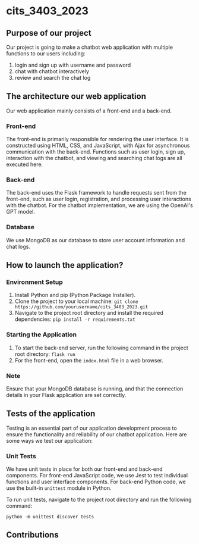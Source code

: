 # cits_3403_2023
## Purpose of our project
Our project is going to make a chatbot web application with multiple functions to our users including:
1) login and sign up with username and password
2) chat with chatbot interactively
3) review and search the chat log

## The architecture our web application
Our web application mainly consists of a front-end and a back-end.

### Front-end
The front-end is primarily responsible for rendering the user interface. It is constructed using HTML, CSS, and JavaScript, with Ajax for asynchronous communication with the back-end. Functions such as user login, sign up, interaction with the chatbot, and viewing and searching chat logs are all executed here.

### Back-end
The back-end uses the Flask framework to handle requests sent from the front-end, such as user login, registration, and processing user interactions with the chatbot. For the chatbot implementation, we are using the OpenAI's GPT model.

### Database
We use MongoDB as our database to store user account information and chat logs.

## How to launch the application?

### Environment Setup
1. Install Python and pip (Python Package Installer).
2. Clone the project to your local machine:
`git clone https://github.com/yourusername/cits_3403_2023.git`
3. Navigate to the project root directory and install the required dependencies:
`pip install -r requirements.txt`

### Starting the Application
1. To start the back-end server, run the following command in the project root directory:
`flask run`
3. For the front-end, open the `index.html` file in a web browser.

### Note
Ensure that your MongoDB database is running, and that the connection details in your Flask application are set correctly.
## Tests of the application

Testing is an essential part of our application development process to ensure the functionality and reliability of our chatbot application. Here are some ways we test our application:

### Unit Tests

We have unit tests in place for both our front-end and back-end components. For front-end JavaScript code, we use Jest to test individual functions and user interface components. For back-end Python code, we use the built-in `unittest` module in Python.

To run unit tests, navigate to the project root directory and run the following command:

```shell
python -m unittest discover tests
```
## Contributions
